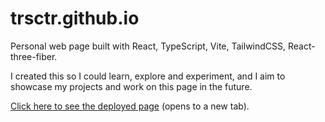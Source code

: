 # trsctr.github.io

Personal web page built with React, TypeScript, Vite, TailwindCSS, React-three-fiber.

I created this so I could learn, explore and experiment, and I aim to showcase my projects and work on this page in the future.

<a href="https://trsctr.github.io" target="_blank">Click here to see the deployed page</a> (opens to a new tab).

